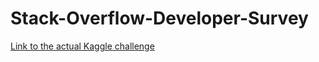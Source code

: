 # Stack-Overflow-Developer-Survey
[Link to the actual Kaggle challenge](https://www.kaggle.com/stackoverflow/stack-overflow-2018-developer-survey)
